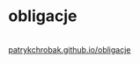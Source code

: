 # obligacje
<br>
<a href="patrykchrobak.github.io/obligacje"> patrykchrobak.github.io/obligacje </a>
